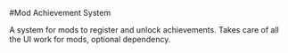 #Mod Achievement System

A system for mods to register and unlock achievements. Takes care of all the UI work for mods, optional dependency.